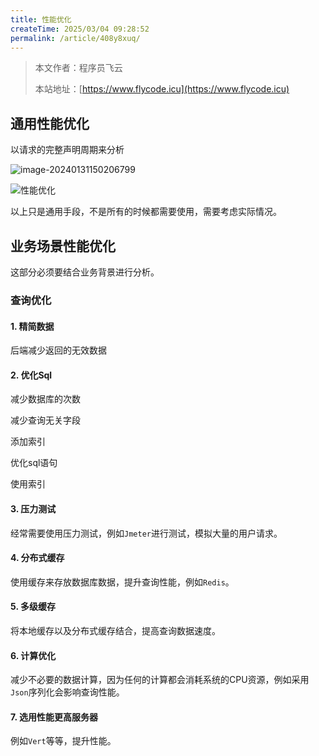 ```yaml
---
title: 性能优化
createTime: 2025/03/04 09:28:52
permalink: /article/408y8xuq/
---
```

> 本文作者：程序员飞云
>
> 本站地址：[https://www.flycode.icu](https://www.flycode.icu)

## 通用性能优化

以请求的完整声明周期来分析

![image-20240131150206799](https://flycodeu-1314556962.cos.ap-nanjing.myqcloud.com//codeCenterImg/202401311521913.png)

![性能优化](https://flycodeu-1314556962.cos.ap-nanjing.myqcloud.com//codeCenterImg/202401311521931.png)

以上只是通用手段，不是所有的时候都需要使用，需要考虑实际情况。



## 业务场景性能优化

这部分必须要结合业务背景进行分析。

### 查询优化

#### 1. 精简数据

后端减少返回的无效数据

#### 2. 优化Sql

减少数据库的次数

减少查询无关字段

添加索引

优化sql语句

使用索引

#### 3. 压力测试

经常需要使用压力测试，例如`Jmeter`进行测试，模拟大量的用户请求。



#### 4. 分布式缓存

使用缓存来存放数据库数据，提升查询性能，例如`Redis`。



#### 5. 多级缓存

将本地缓存以及分布式缓存结合，提高查询数据速度。



#### 6. 计算优化

减少不必要的数据计算，因为任何的计算都会消耗系统的CPU资源，例如采用`Json`序列化会影响查询性能。



#### 7. 选用性能更高服务器

例如`Vert`等等，提升性能。
